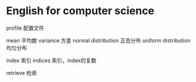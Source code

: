 # English for computer science

profile                         配置文件

mean                            平均数
variance                        方差
normal distribution             正态分布
uniform distribution            均匀分布

index                           索引
indices                         索引，index的复数

retrieve                        检索
